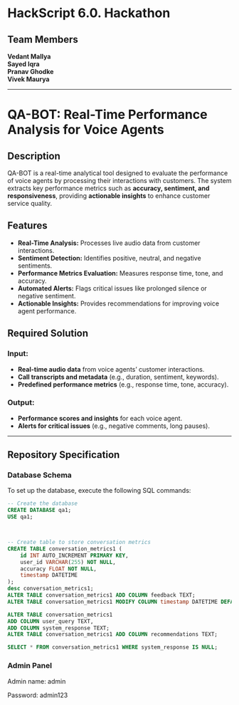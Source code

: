 # **HackScript 6.0. Hackathon** 

## Team Members  
**Vedant Mallya**  
**Sayed Iqra**  
**Pranav Ghodke**  
**Vivek Maurya**  

--------------------------------------------------------------------------------------------------------------------------------------------------------------------------------------------------------------------

# **QA-BOT: Real-Time Performance Analysis for Voice Agents**

## Description

QA-BOT is a real-time analytical tool designed to evaluate the performance of voice agents by processing their interactions with customers. The system extracts key performance metrics such as **accuracy, sentiment, and responsiveness**, providing **actionable insights** to enhance customer service quality.

## Features

- **Real-Time Analysis:** Processes live audio data from customer interactions.  
- **Sentiment Detection:** Identifies positive, neutral, and negative sentiments.  
- **Performance Metrics Evaluation:** Measures response time, tone, and accuracy.  
- **Automated Alerts:** Flags critical issues like prolonged silence or negative sentiment.  
- **Actionable Insights:** Provides recommendations for improving voice agent performance.  

## Required Solution

### Input:
- **Real-time audio data** from voice agents’ customer interactions.  
- **Call transcripts and metadata** (e.g., duration, sentiment, keywords).  
- **Predefined performance metrics** (e.g., response time, tone, accuracy).  

### Output:
- **Performance scores and insights** for each voice agent.  
- **Alerts for critical issues** (e.g., negative comments, long pauses). 

--------------------------------------------------------------------------------------------------------------------------------------------------------------------------------------------------------------------

## **Repository Specification**  

### **Database Schema**  

To set up the database, execute the following SQL commands:

```sql
-- Create the database
CREATE DATABASE qa1;
USE qa1;



-- Create table to store conversation metrics
CREATE TABLE conversation_metrics1 (
    id INT AUTO_INCREMENT PRIMARY KEY,
    user_id VARCHAR(255) NOT NULL,
    accuracy FLOAT NOT NULL,
    timestamp DATETIME
);
desc conversation_metrics1;
ALTER TABLE conversation_metrics1 ADD COLUMN feedback TEXT;
ALTER TABLE conversation_metrics1 MODIFY COLUMN timestamp DATETIME DEFAULT CURRENT_TIMESTAMP;

ALTER TABLE conversation_metrics1
ADD COLUMN user_query TEXT,
ADD COLUMN system_response TEXT;
ALTER TABLE conversation_metrics1 ADD COLUMN recommendations TEXT;

SELECT * FROM conversation_metrics1 WHERE system_response IS NULL;
```

### **Admin Panel**  

Admin name: admin 

Password: admin123

